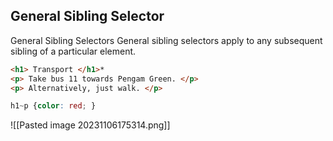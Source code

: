 ## General Sibling Selector
General Sibling Selectors General sibling selectors apply to any subsequent sibling of a particular element.
```html
<h1> Transport </h1>*
<p> Take bus 11 towards Pengam Green. </p>
<p> Alternatively, just walk. </p>
```
```css
h1~p {color: red; }
```
![[Pasted image 20231106175314.png]]